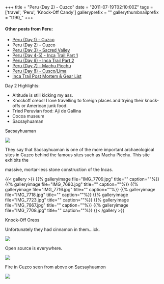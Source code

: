 +++
title = "Peru (Day 2) - Cuzco"
date = "2011-07-19T02:10:00Z"
tags = ['travel', 'Peru', 'Knock-Off Candy']
galleryprefix = ""
gallerythumbnailprefix = "t190_"
+++

#### Other posts from Peru:

  * [Peru (Day 1) - Cuzco](http://www.vincentfilby.com/cuzco-day-1)
  * Peru (Day 2) - Cuzco
  * [Peru (Day 3) - Sacred Valley](http://www.vincentfilby.com/peru-day-3-sacred-valley)
  * [Peru (Day 4-5) - Inca Trail Part 1](http://www.vincentfilby.com/peru-day-4-5-inca-trail-part-1)
  * [Peru (Day 6) - Inca Trail Part 2](http://www.vincentfilby.com/peru-day-6-inca-trail-part-2)
  * [Peru (Day 7) - Machu Picchu](http://www.vincentfilby.com/peru-day-7-machu-picchu)
  * [Peru (Day 8) - Cusco/Lima](http://www.vincentfilby.com/peru-day-8-cuzcolima)
  * [Inca Trail Post Mortem &amp; Gear List](http://www.vincentfilby.com/inca-trail-post-mortem-gear-list)

Day 2 Highlights:

  * Altitude is still kicking my ass. 
  * Knockoff oreos! I love travelling to foreign places and trying their knock-offs or American junk food.
  * Tried Peruvian food: Aji de Gallina
  * Cocoa museum
  * Sacsayhuaman



Sacsayhuaman

![](/post/cuzco-day-2/IMG_7689-7699.jpg)

They say that Sacsayhuaman is one of the more important archaeological sites
in Cuzco behind the famous sites such as Machu Picchu. This site exhibits
the

massive, mortar-less stone construction of the Incas.

{{< gallery >}} {{% galleryimage file="IMG_7709.jpg" title=""
caption=""%}} {{% galleryimage file="IMG_7680.jpg" title="" caption=""%}} {{%
galleryimage file="IMG_7716.jpg" title="" caption=""%}} {{% galleryimage
file="IMG_7718.jpg" title="" caption=""%}} {{% galleryimage
file="IMG_7723.jpg" title="" caption=""%}} {{% galleryimage
file="IMG_7667.jpg" title="" caption=""%}} {{% galleryimage
file="IMG_7708.jpg" title="" caption=""%}} {{< /gallery >}}

  

Knock-Off Oreos

Unfortunately they had cinnamon in them...ick.

![](/post/cuzco-day-2/IMG_1086.jpg)

Open source is everywhere.

![](/post/cuzco-day-2/IMG_1084.jpg)

Fire in Cuzco seen from above on Sacsayhuamon

![](/post/cuzco-day-2/IMG_7700.jpg)

  

